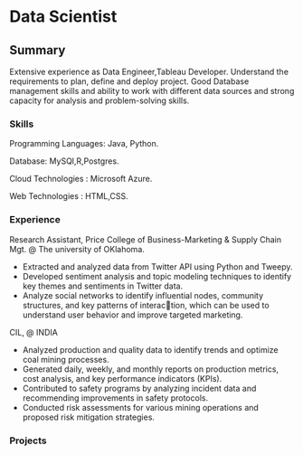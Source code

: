 # Data Scientist

## Summary 
Extensive experience as Data Engineer,Tableau Developer. Understand the requirements to plan, define and deploy project. Good Database management skills and ability to work with different data sources and strong capacity for analysis and problem-solving skills.

### Skills
Programming Languages: Java, Python.

Database: MySQl,R,Postgres.

Cloud Technologies : Microsoft Azure.

Web Technologies : HTML,CSS.

### Experience
Research Assistant, Price College of Business-Marketing & Supply Chain Mgt. @ The university of OKlahoma.
*  Extracted and analyzed data from Twitter API using Python and Tweepy.
*  Developed sentiment analysis and topic modeling techniques to identify key themes and sentiments in
Twitter data.
* Analyze social networks to identify influential nodes, community structures, and key patterns of interaction, which can be used to understand user behavior and improve targeted marketing.

CIL, @ INDIA 
* Analyzed production and quality data to identify trends and optimize coal mining processes.
* Generated daily, weekly, and monthly reports on production metrics, cost analysis, and key performance indicators (KPIs).
* Contributed to safety programs by analyzing incident data and recommending improvements in safety protocols.
* Conducted risk assessments for various mining operations and proposed risk mitigation strategies.

### Projects
